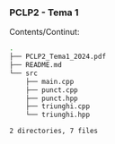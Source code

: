### PCLP2 - Tema 1

Contents/Continut: 

```sh
.
├── PCLP2_Tema1_2024.pdf
├── README.md
└── src
    ├── main.cpp
    ├── punct.cpp
    ├── punct.hpp
    ├── triunghi.cpp
    └── triunghi.hpp

2 directories, 7 files
```
